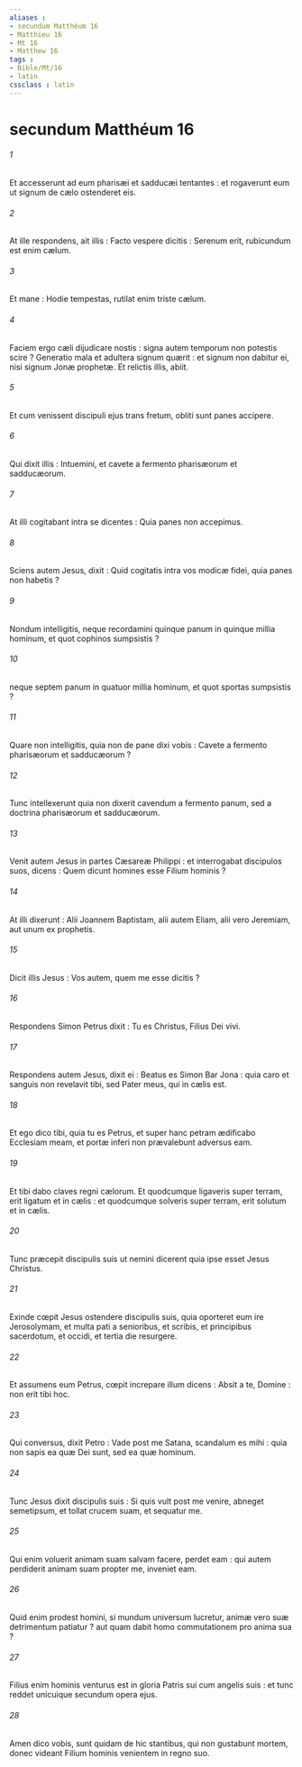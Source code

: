 ```yaml
---
aliases : 
- secundum Matthéum 16
- Matthieu 16
- Mt 16
- Matthew 16
tags : 
- Bible/Mt/16
- latin
cssclass : latin
---
```


# secundum Matthéum 16

###### 1
Et accesserunt ad eum pharisæi et sadducæi tentantes : et rogaverunt eum ut signum de cælo ostenderet eis.
###### 2
At ille respondens, ait illis : Facto vespere dicitis : Serenum erit, rubicundum est enim cælum.
###### 3
Et mane : Hodie tempestas, rutilat enim triste cælum.
###### 4
Faciem ergo cæli dijudicare nostis : signa autem temporum non potestis scire ? Generatio mala et adultera signum quærit : et signum non dabitur ei, nisi signum Jonæ prophetæ. Et relictis illis, abiit.
###### 5
Et cum venissent discipuli ejus trans fretum, obliti sunt panes accipere.
###### 6
Qui dixit illis : Intuemini, et cavete a fermento pharisæorum et sadducæorum.
###### 7
At illi cogitabant intra se dicentes : Quia panes non accepimus.
###### 8
Sciens autem Jesus, dixit : Quid cogitatis intra vos modicæ fidei, quia panes non habetis ?
###### 9
Nondum intelligitis, neque recordamini quinque panum in quinque millia hominum, et quot cophinos sumpsistis ?
###### 10
neque septem panum in quatuor millia hominum, et quot sportas sumpsistis ?
###### 11
Quare non intelligitis, quia non de pane dixi vobis : Cavete a fermento pharisæorum et sadducæorum ?
###### 12
Tunc intellexerunt quia non dixerit cavendum a fermento panum, sed a doctrina pharisæorum et sadducæorum.
###### 13
Venit autem Jesus in partes Cæsareæ Philippi : et interrogabat discipulos suos, dicens : Quem dicunt homines esse Filium hominis ?
###### 14
At illi dixerunt : Alii Joannem Baptistam, alii autem Eliam, alii vero Jeremiam, aut unum ex prophetis.
###### 15
Dicit illis Jesus : Vos autem, quem me esse dicitis ?
###### 16
Respondens Simon Petrus dixit : Tu es Christus, Filius Dei vivi.
###### 17
Respondens autem Jesus, dixit ei : Beatus es Simon Bar Jona : quia caro et sanguis non revelavit tibi, sed Pater meus, qui in cælis est.
###### 18
Et ego dico tibi, quia tu es Petrus, et super hanc petram ædificabo Ecclesiam meam, et portæ inferi non prævalebunt adversus eam.
###### 19
Et tibi dabo claves regni cælorum. Et quodcumque ligaveris super terram, erit ligatum et in cælis : et quodcumque solveris super terram, erit solutum et in cælis.
###### 20
Tunc præcepit discipulis suis ut nemini dicerent quia ipse esset Jesus Christus.
###### 21
Exinde cœpit Jesus ostendere discipulis suis, quia oporteret eum ire Jerosolymam, et multa pati a senioribus, et scribis, et principibus sacerdotum, et occidi, et tertia die resurgere.
###### 22
Et assumens eum Petrus, cœpit increpare illum dicens : Absit a te, Domine : non erit tibi hoc.
###### 23
Qui conversus, dixit Petro : Vade post me Satana, scandalum es mihi : quia non sapis ea quæ Dei sunt, sed ea quæ hominum.
###### 24
Tunc Jesus dixit discipulis suis : Si quis vult post me venire, abneget semetipsum, et tollat crucem suam, et sequatur me.
###### 25
Qui enim voluerit animam suam salvam facere, perdet eam : qui autem perdiderit animam suam propter me, inveniet eam.
###### 26
Quid enim prodest homini, si mundum universum lucretur, animæ vero suæ detrimentum patiatur ? aut quam dabit homo commutationem pro anima sua ?
###### 27
Filius enim hominis venturus est in gloria Patris sui cum angelis suis : et tunc reddet unicuique secundum opera ejus.
###### 28
Amen dico vobis, sunt quidam de hic stantibus, qui non gustabunt mortem, donec videant Filium hominis venientem in regno suo.

